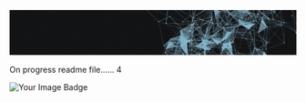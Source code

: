 ![Demo](./assets/juangifpresentation.gif)

On progress readme file...... 4<br>

<img src="https://tryhackme-badges.s3.amazonaws.com/juanfemeniaqueve.png" alt="Your Image Badge" />


